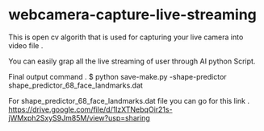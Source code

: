 # webcamera-capture-live-streaming


This is open cv algorith that is used for capturing your live camera into video file .

You can easily grap all the live streaming of user through AI python Script.


Final output command .
 $ python save-make.py -shape-predictor shape_predictor_68_face_landmarks.dat

For 
shape_predictor_68_face_landmarks.dat file you can go for this link .
https://drive.google.com/file/d/1lzXTNebqOir21s-jWMxph2SxyS9Jm85M/view?usp=sharing



